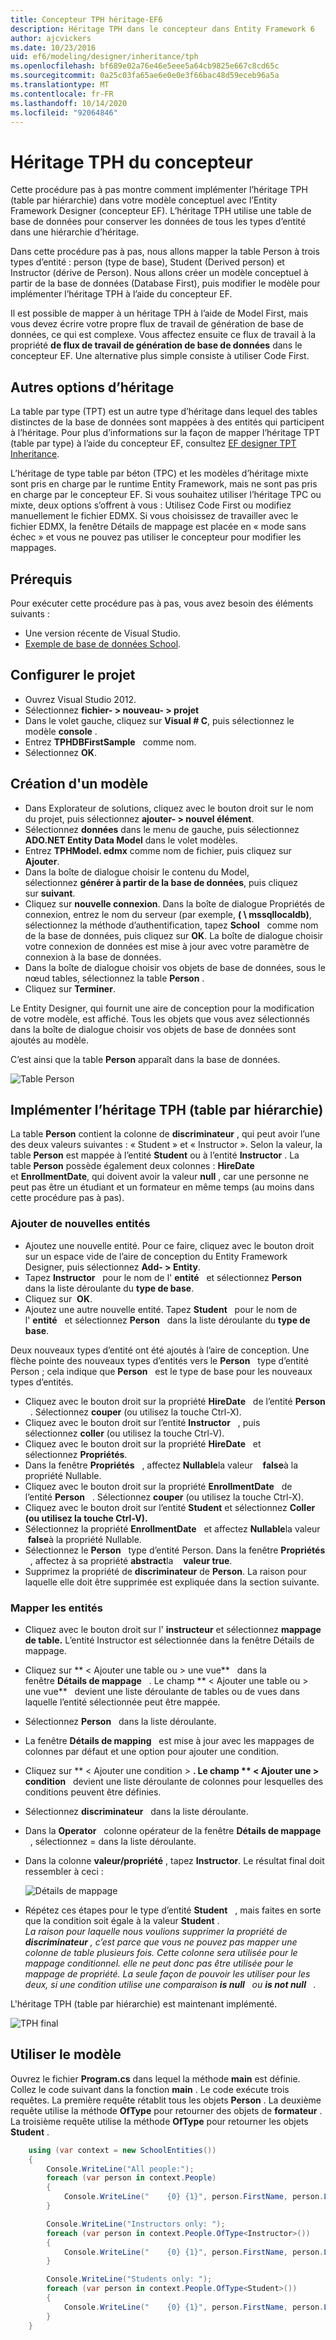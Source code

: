 ```yaml
---
title: Concepteur TPH héritage-EF6
description: Héritage TPH dans le concepteur dans Entity Framework 6
author: ajcvickers
ms.date: 10/23/2016
uid: ef6/modeling/designer/inheritance/tph
ms.openlocfilehash: bf689e02a76e46e5eee5a64cb9825e667c8cd65c
ms.sourcegitcommit: 0a25c03fa65ae6e0e0e3f66bac48d59eceb96a5a
ms.translationtype: MT
ms.contentlocale: fr-FR
ms.lasthandoff: 10/14/2020
ms.locfileid: "92064846"
---
```

# <a name="designer-tph-inheritance"></a>Héritage TPH du concepteur
Cette procédure pas à pas montre comment implémenter l’héritage TPH (table par hiérarchie) dans votre modèle conceptuel avec l’Entity Framework Designer (concepteur EF). L’héritage TPH utilise une table de base de données pour conserver les données de tous les types d’entité dans une hiérarchie d’héritage.

Dans cette procédure pas à pas, nous allons mapper la table Person à trois types d’entité : person (type de base), Student (Derived person) et Instructor (dérive de Person). Nous allons créer un modèle conceptuel à partir de la base de données (Database First), puis modifier le modèle pour implémenter l’héritage TPH à l’aide du concepteur EF.

Il est possible de mapper à un héritage TPH à l’aide de Model First, mais vous devez écrire votre propre flux de travail de génération de base de données, ce qui est complexe. Vous affectez ensuite ce flux de travail à la propriété **de flux de travail de génération de base de données** dans le concepteur EF. Une alternative plus simple consiste à utiliser Code First.

## <a name="other-inheritance-options"></a>Autres options d’héritage

La table par type (TPT) est un autre type d’héritage dans lequel des tables distinctes de la base de données sont mappées à des entités qui participent à l’héritage. Pour plus d’informations sur la façon de mapper l’héritage TPT (table par type) à l’aide du concepteur EF, consultez [EF designer TPT Inheritance](xref:ef6/modeling/designer/inheritance/tpt).

L’héritage de type table par béton (TPC) et les modèles d’héritage mixte sont pris en charge par le runtime Entity Framework, mais ne sont pas pris en charge par le concepteur EF. Si vous souhaitez utiliser l’héritage TPC ou mixte, deux options s’offrent à vous : Utilisez Code First ou modifiez manuellement le fichier EDMX. Si vous choisissez de travailler avec le fichier EDMX, la fenêtre Détails de mappage est placée en « mode sans échec » et vous ne pouvez pas utiliser le concepteur pour modifier les mappages.

## <a name="prerequisites"></a>Prérequis

Pour exécuter cette procédure pas à pas, vous avez besoin des éléments suivants :

- Une version récente de Visual Studio.
- [Exemple de base de données School](xref:ef6/resources/school-database).

## <a name="set-up-the-project"></a>Configurer le projet

-   Ouvrez Visual Studio 2012.
-   Sélectionnez **fichier- &gt; nouveau- &gt; projet**
-   Dans le volet gauche, cliquez sur **Visual \# C**, puis sélectionnez le modèle **console** .
-   Entrez **TPHDBFirstSample**   comme nom.
-   Sélectionnez **OK**.

## <a name="create-a-model"></a>Création d'un modèle

-   Dans Explorateur de solutions, cliquez avec le bouton droit sur le nom du projet, puis sélectionnez **ajouter- &gt; nouvel élément**.
-   Sélectionnez **données** dans le menu de gauche, puis sélectionnez **ADO.NET Entity Data Model** dans le volet modèles.
-   Entrez **TPHModel. edmx** comme nom de fichier, puis cliquez sur **Ajouter**.
-   Dans la boîte de dialogue choisir le contenu du Model, sélectionnez **générer à partir de la base de données**, puis cliquez sur **suivant**.
-   Cliquez sur **nouvelle connexion**.
    Dans la boîte de dialogue Propriétés de connexion, entrez le nom du serveur (par exemple, **( \\ mssqllocaldb)**, sélectionnez la méthode d’authentification, tapez **School**   comme nom de la base de données, puis cliquez sur **OK**.
    La boîte de dialogue choisir votre connexion de données est mise à jour avec votre paramètre de connexion à la base de données.
-   Dans la boîte de dialogue choisir vos objets de base de données, sous le nœud tables, sélectionnez la table **Person** .
-   Cliquez sur **Terminer**.

Le Entity Designer, qui fournit une aire de conception pour la modification de votre modèle, est affiché. Tous les objets que vous avez sélectionnés dans la boîte de dialogue choisir vos objets de base de données sont ajoutés au modèle.

C’est ainsi que la table **Person** apparaît dans la base de données.

![Table Person](~/ef6/media/persontable.png) 

## <a name="implement-table-per-hierarchy-inheritance"></a>Implémenter l’héritage TPH (table par hiérarchie)

La table **Person** contient la colonne de **discriminateur** , qui peut avoir l’une des deux valeurs suivantes : « Student » et « Instructor ». Selon la valeur, la table **Person** est mappée à l’entité **Student** ou à l’entité **Instructor** . La table **Person** possède également deux colonnes : **HireDate**   et **EnrollmentDate**, qui doivent avoir la valeur **null** , car une personne ne peut pas être un étudiant et un formateur en même temps (au moins dans cette procédure pas à pas).

### <a name="add-new-entities"></a>Ajouter de nouvelles entités

-   Ajoutez une nouvelle entité.
    Pour ce faire, cliquez avec le bouton droit sur un espace vide de l’aire de conception du Entity Framework Designer, puis sélectionnez **Add- &gt; Entity**.
-   Tapez **Instructor**   pour le nom de l' **entité**   et sélectionnez **Person**   dans la liste déroulante du **type de base**.
-   Cliquez sur  **OK**.
-   Ajoutez une autre nouvelle entité. Tapez **Student**   pour le nom de l' **entité**   et sélectionnez **Person**   dans la liste déroulante du **type de base**.

Deux nouveaux types d’entité ont été ajoutés à l’aire de conception. Une flèche pointe des nouveaux types d’entités vers le **Person**   type d’entité Person ; cela indique que **Person**   est le type de base pour les nouveaux types d’entités.

-   Cliquez avec le bouton droit sur la propriété **HireDate**   de l’entité **Person**   . Sélectionnez **couper** (ou utilisez la touche Ctrl-X).
-   Cliquez avec le bouton droit sur l’entité **Instructor**   , puis sélectionnez **coller** (ou utilisez la touche Ctrl-V).
-   Cliquez avec le bouton droit sur la propriété **HireDate**   et sélectionnez **Propriétés**.
-   Dans la fenêtre **Propriétés**   , affectez **Nullable**la valeur    **false**à la propriété Nullable.
-   Cliquez avec le bouton droit sur la propriété **EnrollmentDate**   de l’entité **Person**   . Sélectionnez **couper** (ou utilisez la touche Ctrl-X).
-   Cliquez avec le bouton droit sur l’entité **Student** et sélectionnez **Coller (ou utilisez la touche Ctrl-V).**
-   Sélectionnez la propriété **EnrollmentDate**   et affectez **Nullable**la valeur    **false**à la propriété Nullable.
-   Sélectionnez le **Person**   type d’entité Person. Dans la fenêtre **Propriétés**   , affectez à sa propriété **abstract**la    **valeur true**.
-   Supprimez la propriété de **discriminateur** de **Person**. La raison pour laquelle elle doit être supprimée est expliquée dans la section suivante.

### <a name="map-the-entities"></a>Mapper les entités

-   Cliquez avec le bouton droit sur l' **instructeur** et sélectionnez **mappage de table.**
    L’entité Instructor est sélectionnée dans la fenêtre Détails de mappage.
-   Cliquez sur ** &lt; Ajouter une table ou &gt; une vue**   dans la fenêtre **Détails de mappage**   .
    Le champ ** &lt; Ajouter une table ou &gt; une vue**   devient une liste déroulante de tables ou de vues dans laquelle l’entité sélectionnée peut être mappée.
-   Sélectionnez **Person**   dans la liste déroulante.
-   La fenêtre **Détails de mapping**   est mise à jour avec les mappages de colonnes par défaut et une option pour ajouter une condition.
-   Cliquez sur ** &lt; Ajouter une condition &gt; **.
    Le champ ** &lt; Ajouter une &gt; condition**   devient une liste déroulante de colonnes pour lesquelles des conditions peuvent être définies.
-   Sélectionnez **discriminateur**   dans la liste déroulante.
-   Dans la **Operator**   colonne opérateur de la fenêtre **Détails de mappage**   , sélectionnez = dans la liste déroulante.
-   Dans la colonne **valeur/propriété** , tapez **Instructor**. Le résultat final doit ressembler à ceci :

    ![Détails de mappage](~/ef6/media/mappingdetails2.png)

-   Répétez ces étapes pour le type d’entité **Student**   , mais faites en sorte que la condition soit égale à la valeur **Student** .  
    *La raison pour laquelle nous voulions supprimer la propriété de **discriminateur** , c’est parce que vous ne pouvez pas mapper une colonne de table plusieurs fois. Cette colonne sera utilisée pour le mappage conditionnel. elle ne peut donc pas être utilisée pour le mappage de propriété. La seule façon de pouvoir les utiliser pour les deux, si une condition utilise une comparaison **is null**   ou **is not null**   .*

L'héritage TPH (table par hiérarchie) est maintenant implémenté.

![TPH final](~/ef6/media/finaltph.png)

## <a name="use-the-model"></a>Utiliser le modèle

Ouvrez le fichier **Program.cs** dans lequel la méthode **main** est définie. Collez le code suivant dans la fonction **main** . Le code exécute trois requêtes. La première requête rétablit tous les objets **Person** . La deuxième requête utilise la méthode **OfType** pour retourner des objets de **formateur** . La troisième requête utilise la méthode **OfType** pour retourner les objets **Student** .

``` csharp
    using (var context = new SchoolEntities())
    {
        Console.WriteLine("All people:");
        foreach (var person in context.People)
        {
            Console.WriteLine("    {0} {1}", person.FirstName, person.LastName);
        }

        Console.WriteLine("Instructors only: ");
        foreach (var person in context.People.OfType<Instructor>())
        {
            Console.WriteLine("    {0} {1}", person.FirstName, person.LastName);
        }

        Console.WriteLine("Students only: ");
        foreach (var person in context.People.OfType<Student>())
        {
            Console.WriteLine("    {0} {1}", person.FirstName, person.LastName);
        }
    }
```
